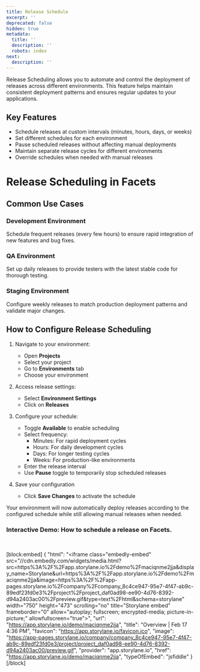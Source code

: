 ```yaml
---
title: Release Schedule
excerpt: ''
deprecated: false
hidden: true
metadata:
  title: ''
  description: ''
  robots: index
next:
  description: ''
---
```

Release Scheduling allows you to automate and control the deployment of releases across different environments. This feature helps maintain consistent deployment patterns and ensures regular updates to your applications.

## Key Features

- Schedule releases at custom intervals (minutes, hours, days, or weeks)
- Set different schedules for each environment
- Pause scheduled releases without affecting manual deployments
- Maintain separate release cycles for different environments
- Override schedules when needed with manual releases

# Release Scheduling in Facets

## Common Use Cases

### Development Environment

Schedule frequent releases (every few hours) to ensure rapid integration of new features and bug fixes.

### QA Environment

Set up daily releases to provide testers with the latest stable code for thorough testing.

### Staging Environment

Configure weekly releases to match production deployment patterns and validate major changes.

## How to Configure Release Scheduling

1. Navigate to your environment:
   - Open **Projects**
   - Select your project
   - Go to **Environments** tab
   - Choose your environment

2. Access release settings:
   - Select **Environment Settings**
   - Click on **Releases**

3. Configure your schedule:
   - Toggle **Available** to enable scheduling
   - Select frequency:
     - Minutes: For rapid deployment cycles
     - Hours: For daily development cycles
     - Days: For longer testing cycles
     - Weeks: For production-like environments
   - Enter the release interval
   - Use **Pause** toggle to temporarily stop scheduled releases

4. Save your configuration
   - Click **Save Changes** to activate the schedule

Your environment will now automatically deploy releases according to the configured schedule while still allowing manual releases when needed.

### Interactive Demo: How to schedule a release on Facets.

<br />

[block:embed]
{
  "html": "<iframe class=\"embedly-embed\" src=\"//cdn.embedly.com/widgets/media.html?src=https%3A%2F%2Fapp.storylane.io%2Fdemo%2Fmaciqnme2jja&display_name=Storylane&url=https%3A%2F%2Fapp.storylane.io%2Fdemo%2Fmaciqnme2jja&image=https%3A%2F%2Fapp-pages.storylane.io%2Fcompany%2Fcompany_8c4ce947-95e7-4f47-ab9c-89edf23fd0e3%2Fproject%2Fproject_daf0ad98-ee90-4d76-8392-d94a2403ac00%2Fpreview.gif&type=text%2Fhtml&schema=storylane\" width=\"750\" height=\"473\" scrolling=\"no\" title=\"Storylane embed\" frameborder=\"0\" allow=\"autoplay; fullscreen; encrypted-media; picture-in-picture;\" allowfullscreen=\"true\"></iframe>",
  "url": "https://app.storylane.io/demo/maciqnme2jja",
  "title": "Overview | Feb 17 4:36 PM",
  "favicon": "https://app.storylane.io/favicon.ico",
  "image": "https://app-pages.storylane.io/company/company_8c4ce947-95e7-4f47-ab9c-89edf23fd0e3/project/project_daf0ad98-ee90-4d76-8392-d94a2403ac00/preview.gif",
  "provider": "app.storylane.io",
  "href": "https://app.storylane.io/demo/maciqnme2jja",
  "typeOfEmbed": "jsfiddle"
}
[/block]
